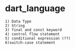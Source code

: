# dart_language
    1) Data Type
    2) String
    3) final and const keyword
    4) control flow statement
    5) conditional expression (??)
    6)switch-case statement